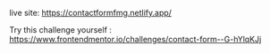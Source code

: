 live site: https://contactformfmg.netlify.app/

Try this challenge yourself : https://www.frontendmentor.io/challenges/contact-form--G-hYlqKJj
